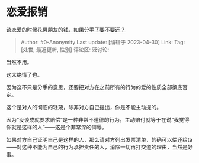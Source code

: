 # 恋爱报销
[谈恋爱的时候花男朋友的钱，如果分手了要不要还？](https://www.zhihu.com/question/478983435/answer/3007733138)

> Author: #0-Anonymity
> Last update: [编辑于 2023-04-30]
> Link:
> Tag: [处世, 最近更新, 性别]
> 评论区:
> 泛讨论:

当然不用。

这太绝情了也。

因为这不只是分手的意思，还要把对方在之前所有的行为的爱的性质全部彻底否定。

这个是对人的彻底的轻蔑，除非对方自己提出，你是不能主动提的。

因为“没谈成就要求赔偿”是一种非常不道德的行为，主动赔付就等于在说“我觉得你就是这样的人”——这是个非常深的侮辱。

如果对方自己证明自己是这样的人，那么请对方列出发票清单，的确可以偿还给ta——对这种不能为自己的行为承担责任的人，消除一切再打交道的理由，当然是好事。